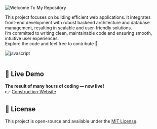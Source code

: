 ![Welcome To My Repository](https://img.shields.io/badge/Welcome%20To%20My%20Repository-4682B4?style=flat&logo=visualstudio&logoColor=white)

This project focuses on building efficient web applications. It integrates front-end development with robust backend architecture and database management, resulting in scalable and user-friendly solutions.  
I’m committed to writing clean, maintainable code and ensuring smooth, intuitive user experiences.  
Explore the code and feel free to contribute 🚀

![javascript](https://user-images.githubusercontent.com/97255802/158096794-c7b7130b-a85b-44aa-9c07-eb46e54c4c22.gif)  
<br/>

## 🚀 Live Demo  
**The result of many hours of coding — now live!**  
👉 [Construction-Website](https://jhonnfy.github.io/Construction-Website/)

## 📄 License  
This project is open-source and available under the [MIT License](LICENSE).
